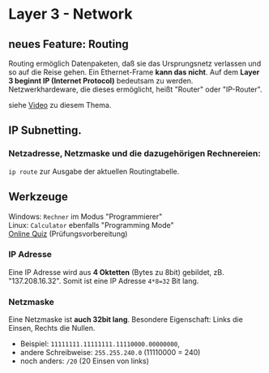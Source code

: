 # Layer 3 - Network

## neues Feature: Routing

Routing ermöglich Datenpaketen, daß sie das Ursprungsnetz verlassen und so auf die Reise gehen. Ein Ethernet-Frame **kann das nicht**. Auf dem **Layer 3 beginnt IP (Internet Protocol)** bedeutsam zu werden. Netzwerkhardeware, die dieses ermöglicht, heißt "Router" oder "IP-Router".

siehe [Video](https://youtu.be/qJsjizuuDB4) zu diesem Thema.

## IP Subnetting.

### Netzadresse, Netzmaske und die dazugehörigen Rechnereien:

`ip route` zur Ausgabe der aktuellen Routingtabelle.

## Werkzeuge
Windows: `Rechner` im Modus "Programmierer"  
Linux: `Calculator` ebenfalls "Programming Mode"  
[Online Quiz](https://www.2cram.com/online-subnet-quiz) (Prüfungsvorbereitung)  

### IP Adresse
Eine IP Adresse wird aus **4 Oktetten** (Bytes zu 8bit) gebildet, zB. "137.208.16.32". Somit ist eine IP Adresse `4*8=32` Bit lang.

### Netzmaske
Eine Netzmaske ist **auch 32bit lang**. Besondere Eigenschaft: Links die Einsen, Rechts die Nullen.  
- Beispiel: `11111111.11111111.11110000.00000000`,  
- andere Schreibweise: `255.255.240.0` (11110000 = 240)  
- noch anders: `/20` (20 Einsen von links)
